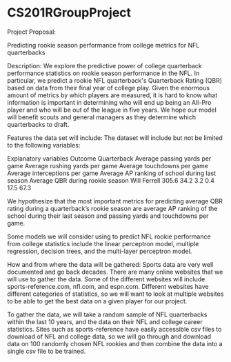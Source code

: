 # CS201RGroupProject

Project Proposal:

Predicting rookie season performance from college metrics for NFL quarterbacks

Description:
We explore the predictive power of college quarterback performance statistics on rookie season performance in the NFL. In particular, we predict a rookie NFL quarterback's Quarterback Rating (QBR) based on data from their final year of college play. Given the enormous amount of metrics by which players are measured, it is hard to know what information is important in determining who will end up being an All-Pro player and who will be out of the league in five years. We hope our model will benefit scouts and general managers as they determine which quarterbacks to draft.

Features the data set will include:
The dataset will include but not be limited to the following variables:

Explanatory variables
Outcome
Quarterback
Average passing yards per game
Average rushing yards per game
Average touchdowns per game
Average interceptions per game
Average AP ranking of school during last season
Average QBR during rookie season
Will Ferrell
305.6
34.2
3.2
0.4
17.5
67.3

We hypothesize that the most important metrics for predicting average QBR rating during a quarterback’s rookie season are average AP ranking of the school during their last season and passing yards and touchdowns per game.

Some models we will consider using to predict NFL rookie performance from college statistics include the linear perceptron model, multiple regression, decision trees, and the multi-layer perceptron model.

How and from where the data will be gathered:
Sports data are very well documented and go back decades. There are many online websites that we will use to gather the data. Some of the different websites will include sports-reference.com, nfl.com, and espn.com. Different websites have different categories of statistics, so we will want to look at multiple websites to be able to get the best data on a given player for our project. 

To gather the data, we will take a random sample of NFL quarterbacks within the last 10 years, and the data on their NFL and college career statistics. Sites such as sports-reference have easily accessible csv files to download of NFL and college data, so we will go through and download data on 100 randomly chosen NFL rookies and then combine the data into a single csv file to be trained. 
